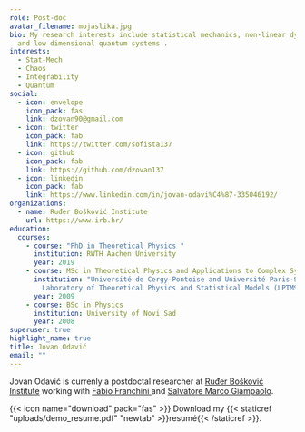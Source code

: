 ```yaml
---
role: Post-doc
avatar_filename: mojaslika.jpg
bio: My research interests include statistical mechanics, non-linear dynamics
  and low dimensional quantum systems .
interests:
  - Stat-Mech
  - Chaos
  - Integrability
  - Quantum
social:
  - icon: envelope
    icon_pack: fas
    link: dzovan90@gmail.com
  - icon: twitter
    icon_pack: fab
    link: https://twitter.com/sofista137
  - icon: github
    icon_pack: fab
    link: https://github.com/dzovan137
  - icon: linkedin
    icon_pack: fab
    link: https://www.linkedin.com/in/jovan-odavi%C4%87-335046192/
organizations:
  - name: Ruđer Bošković Institute
    url: https://www.irb.hr/
education:
  courses:
    - course: "PhD in Theoretical Physics "
      institution: RWTH Aachen University
      year: 2019
    - course: MSc in Theoretical Physics and Applications to Complex Systems
      institution: "Université de Cergy-Pontoise and Université Paris-Sud 11, The
        Laboratory of Theoretical Physics and Statistical Models (LPTMS) "
      year: 2009
    - course: BSc in Physics
      institution: University of Novi Sad
      year: 2008
superuser: true
highlight_name: true
title: Jovan Odavić
email: ""
---
```

Jovan Odavić is currenly a postdoctal researcher at [Ruđer Bošković Institute](https://www.irb.hr/) working with [Fabio Franchini ](https://people.sissa.it/~ffranchi/)and [Salvatore Marco Giampaolo](https://scholar.google.com/citations?hl=en&user=CnMWs20AAAAJ&view_op=list_works&sortby=pubdate). 



{{< icon name="download" pack="fas" >}} Download my {{< staticref "uploads/demo_resume.pdf" "newtab" >}}resumé{{< /staticref >}}.